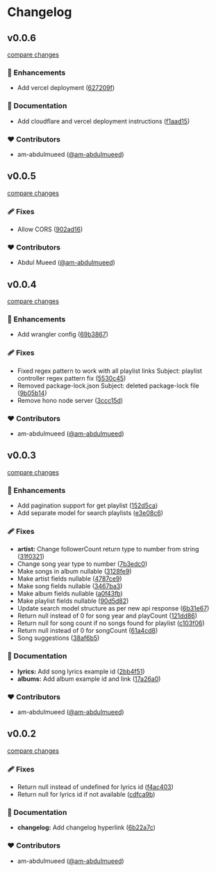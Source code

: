 # Changelog


## v0.0.6

[compare changes](https://github.com/am-abdulmueed/jiosaavn-api/compare/v0.0.5...v0.0.6)

### 🚀 Enhancements

- Add vercel deployment ([627209f](https://github.com/am-abdulmueed/jiosaavn-api/commit/627209f))

### 📖 Documentation

- Add cloudflare and vercel deployment instructions ([f1aad15](https://github.com/am-abdulmueed/jiosaavn-api/commit/f1aad15))

### ❤️ Contributors

- am-abdulmueed ([@am-abdulmueed](http://github.com/am-abdulmueed))

## v0.0.5

[compare changes](https://github.com/am-abdulmueed/jiosaavn-api/compare/v0.0.4...v0.0.5)

### 🩹 Fixes

- Allow CORS ([902ad16](https://github.com/am-abdulmueed/jiosaavn-api/commit/902ad16))

### ❤️ Contributors

- Abdul Mueed ([@am-abdulmueed](http://github.com/am-abdulmueed))

## v0.0.4

[compare changes](https://github.com/am-abdulmueed/jiosaavn-api/compare/v0.0.3...v0.0.4)

### 🚀 Enhancements

- Add wrangler config ([69b3867](https://github.com/am-abdulmueed/jiosaavn-api/commit/69b3867))

### 🩹 Fixes

- Fixed regex pattern to work with all playlist links Subject: playlist controller regex pattern fix ([5530c45](https://github.com/am-abdulmueed/jiosaavn-api/commit/5530c45))
- Removed package-lock.json Subject: deleted package-lock file ([9b05b14](https://github.com/am-abdulmueed/jiosaavn-api/commit/9b05b14))
- Remove hono node server ([3ccc15d](https://github.com/am-abdulmueed/jiosaavn-api/commit/3ccc15d))

### ❤️ Contributors

- am-abdulmueed ([@am-abdulmueed](http://github.com/am-abdulmueed))


## v0.0.3

[compare changes](https://github.com/am-abdulmueed/jiosaavn-api/compare/v0.0.2...v0.0.3)

### 🚀 Enhancements

- Add pagination support for get playlist ([152d5ca](https://github.com/am-abdulmueed/jiosaavn-api/commit/152d5ca))
- Add separate model for search playlists ([e3e08c6](https://github.com/am-abdulmueed/jiosaavn-api/commit/e3e08c6))

### 🩹 Fixes

- **artist:** Change followerCount return type to number from string ([31f0321](https://github.com/am-abdulmueed/jiosaavn-api/commit/31f0321))
- Change song year type to number ([7b3edc0](https://github.com/am-abdulmueed/jiosaavn-api/commit/7b3edc0))
- Make songs in album nullable ([3128fe9](https://github.com/am-abdulmueed/jiosaavn-api/commit/3128fe9))
- Make artist fields nullable ([4787ce9](https://github.com/am-abdulmueed/jiosaavn-api/commit/4787ce9))
- Make song fields nullable ([3467ba3](https://github.com/am-abdulmueed/jiosaavn-api/commit/3467ba3))
- Make album fields nullable ([a0f43fb](https://github.com/am-abdulmueed/jiosaavn-api/commit/a0f43fb))
- Make playlist fields nullable ([90d5d82](https://github.com/am-abdulmueed/jiosaavn-api/commit/90d5d82))
- Update search model structure as per new api response ([6b31e67](https://github.com/am-abdulmueed/jiosaavn-api/commit/6b31e67))
- Return null instead of 0 for song year and playCount ([121dd86](https://github.com/am-abdulmueed/jiosaavn-api/commit/121dd86))
- Return null for song count if no songs found for playlist ([c103f06](https://github.com/am-abdulmueed/jiosaavn-api/commit/c103f06))
- Return null instead of 0 for songCount ([61a4cd8](https://github.com/am-abdulmueed/jiosaavn-api/commit/61a4cd8))
- Song suggestions ([38af6b5](https://github.com/am-abdulmueed/jiosaavn-api/commit/38af6b5))

### 📖 Documentation

- **lyrics:** Add song lyrics example id ([2bb4f51](https://github.com/am-abdulmueed/jiosaavn-api/commit/2bb4f51))
- **albums:** Add album example id and link ([17a26a0](https://github.com/am-abdulmueed/jiosaavn-api/commit/17a26a0))

### ❤️ Contributors

- am-abdulmueed ([@am-abdulmueed](http://github.com/am-abdulmueed))

## v0.0.2

[compare changes](https://github.com/am-abdulmueed/jiosaavn-api/compare/v0.0.1...v0.0.2)

### 🩹 Fixes

- Return null instead of undefined for lyrics id ([f4ac403](https://github.com/am-abdulmueed/jiosaavn-api/commit/f4ac403))
- Return null for lyrics id if not available ([cdfca9b](https://github.com/am-abdulmueed/jiosaavn-api/commit/cdfca9b))

### 📖 Documentation

- **changelog:** Add changelog hyperlink ([6b22a7c](https://github.com/am-abdulmueed/jiosaavn-api/commit/6b22a7c))

### ❤️ Contributors

- am-abdulmueed ([@am-abdulmueed](http://github.com/am-abdulmueed))

